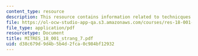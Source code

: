 ```yaml
---
content_type: resource
description: This resource contains information related to technicques of integration.
file: https://ol-ocw-studio-app-qa.s3.amazonaws.com/courses/res-18-001-calculus-online-textbook-spring-2005/d38c679d9d4b5b4d2fca0c984bf12932_MITRES_18_001_strang_7.pdf
file_type: application/pdf
resourcetype: Document
title: MITRES_18_001_strang_7.pdf
uid: d38c679d-9d4b-5b4d-2fca-0c984bf12932
---
```

